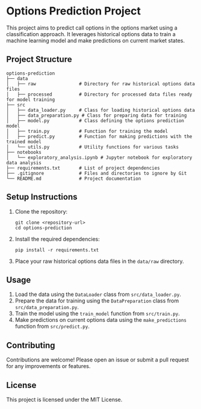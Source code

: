 # Options Prediction Project

This project aims to predict call options in the options market using a classification approach. It leverages historical options data to train a machine learning model and make predictions on current market states.

## Project Structure

```
options-prediction
├── data
│   ├── raw                # Directory for raw historical options data files
│   ├── processed          # Directory for processed data files ready for model training
├── src
│   ├── data_loader.py     # Class for loading historical options data
│   ├── data_preparation.py # Class for preparing data for training
│   ├── model.py           # Class defining the options prediction model
│   ├── train.py           # Function for training the model
│   ├── predict.py         # Function for making predictions with the trained model
│   └── utils.py           # Utility functions for various tasks
├── notebooks
│   └── exploratory_analysis.ipynb # Jupyter notebook for exploratory data analysis
├── requirements.txt       # List of project dependencies
├── .gitignore             # Files and directories to ignore by Git
└── README.md              # Project documentation
```

## Setup Instructions

1. Clone the repository:
   ```
   git clone <repository-url>
   cd options-prediction
   ```

2. Install the required dependencies:
   ```
   pip install -r requirements.txt
   ```

3. Place your raw historical options data files in the `data/raw` directory.

## Usage

1. Load the data using the `DataLoader` class from `src/data_loader.py`.
2. Prepare the data for training using the `DataPreparation` class from `src/data_preparation.py`.
3. Train the model using the `train_model` function from `src/train.py`.
4. Make predictions on current options data using the `make_predictions` function from `src/predict.py`.

## Contributing

Contributions are welcome! Please open an issue or submit a pull request for any improvements or features.

## License

This project is licensed under the MIT License.